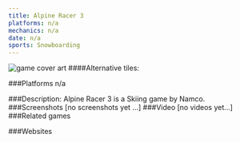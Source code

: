 ```yaml
---
title: Alpine Racer 3
platforms: n/a
mechanics: n/a
date: n/a
sports: Snowboarding
---
```

![game cover art](//images.igdb.com/igdb/image/upload/t_cover_big/df4bedht4ke6a5r9onge.jpg "Logo Title Text 1")
####Alternative tiles:

###Platforms
n/a

###Description:
Alpine Racer 3 is a Skiing game by Namco.
###Screenshots
[no screenshots yet ...]
###Video
[no videos yet...]
###Related games

###Websites

